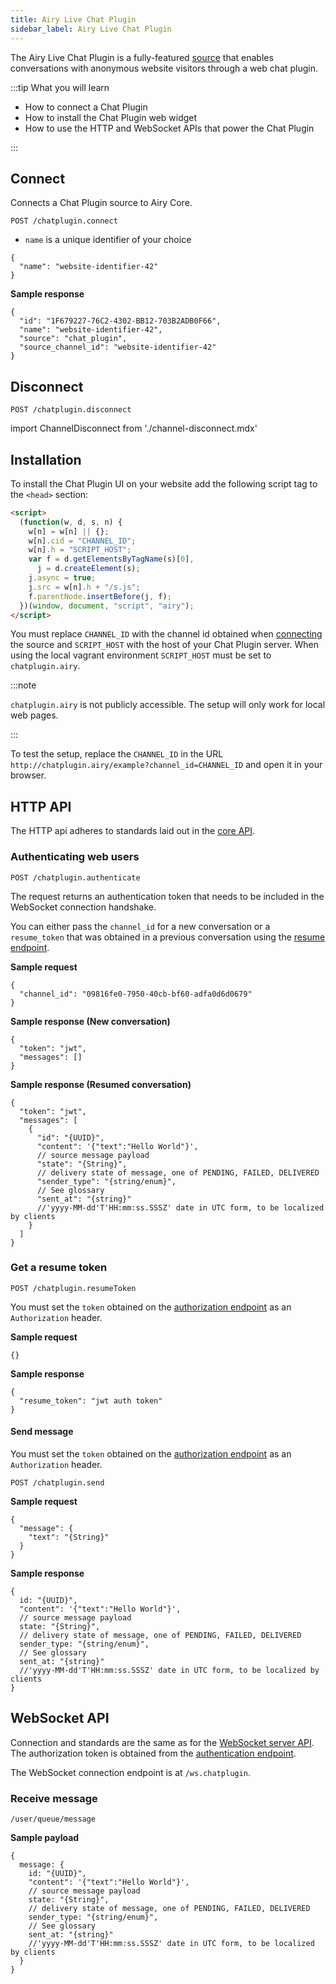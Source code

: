 ```yaml
---
title: Airy Live Chat Plugin
sidebar_label: Airy Live Chat Plugin
---
```


The Airy Live Chat Plugin is a fully-featured
[source](/getting-started/glossary#source) that enables conversations with
anonymous website visitors through a web chat plugin.

:::tip What you will learn

- How to connect a Chat Plugin
- How to install the Chat Plugin web widget
- How to use the HTTP and WebSocket APIs that power the Chat Plugin

:::

## Connect

Connects a Chat Plugin source to Airy Core.

```
POST /chatplugin.connect
```

- `name` is a unique identifier of your choice

```json5
{
  "name": "website-identifier-42"
}
```

**Sample response**

```json5
{
  "id": "1F679227-76C2-4302-BB12-703B2ADB0F66",
  "name": "website-identifier-42",
  "source": "chat_plugin",
  "source_channel_id": "website-identifier-42"
}
```

## Disconnect

```
POST /chatplugin.disconnect
```

import ChannelDisconnect from './channel-disconnect.mdx'

<ChannelDisconnect />

## Installation

To install the Chat Plugin UI on your website add the following script tag to
the `<head>` section:

```html
<script>
  (function(w, d, s, n) {
    w[n] = w[n] || {};
    w[n].cid = "CHANNEL_ID";
    w[n].h = "SCRIPT_HOST";
    var f = d.getElementsByTagName(s)[0],
      j = d.createElement(s);
    j.async = true;
    j.src = w[n].h + "/s.js";
    f.parentNode.insertBefore(j, f);
  })(window, document, "script", "airy");
</script>
```

You must replace `CHANNEL_ID` with the channel id obtained when
[connecting](#connecting-a-channel) the source and `SCRIPT_HOST` with the host
of your Chat Plugin server. When using the local vagrant environment
`SCRIPT_HOST` must be set to `chatplugin.airy`.

:::note

`chatplugin.airy` is not publicly accessible. The setup will only work for local web pages.

:::

To test the setup, replace the `CHANNEL_ID` in the URL
`http://chatplugin.airy/example?channel_id=CHANNEL_ID` and open it in your
browser.

## HTTP API

The HTTP api adheres to standards laid out in the [core
API](/api/introduction#authentication).

### Authenticating web users

`POST /chatplugin.authenticate`

The request returns an authentication token that needs to be included in the
WebSocket connection handshake.

You can either pass the `channel_id` for a new conversation or a `resume_token` that was obtained in a
previous conversation using the [resume endpoint](#get-a-resume-token).

**Sample request**

```json5
{
  "channel_id": "09816fe0-7950-40cb-bf60-adfa0d6d0679"
}
```

**Sample response (New conversation)**

```json5
{
  "token": "jwt",
  "messages": []
}
```

**Sample response (Resumed conversation)**

```json5
{
  "token": "jwt",
  "messages": [
    {
      "id": "{UUID}",
      "content": '{"text":"Hello World"}',
      // source message payload
      "state": "{String}",
      // delivery state of message, one of PENDING, FAILED, DELIVERED
      "sender_type": "{string/enum}",
      // See glossary
      "sent_at": "{string}"
      //'yyyy-MM-dd'T'HH:mm:ss.SSSZ' date in UTC form, to be localized by clients
    }
  ]
}
```

### Get a resume token

`POST /chatplugin.resumeToken`

You must set the `token` obtained on the [authorization endpoint](#authenticating-web-users) as an `Authorization`
header.

**Sample request**

```json5
{}
```

**Sample response**

```json5
{
  "resume_token": "jwt auth token"
}
```

#### Send message

You must set the `token` obtained on the [authorization endpoint](#authenticating-web-users) as an `Authorization`
header.

`POST /chatplugin.send`

**Sample request**

```json5
{
  "message": {
    "text": "{String}"
  }
}
```

**Sample response**

```json5
{
  id: "{UUID}",
  "content": '{"text":"Hello World"}',
  // source message payload
  state: "{String}",
  // delivery state of message, one of PENDING, FAILED, DELIVERED
  sender_type: "{string/enum}",
  // See glossary
  sent_at: "{string}"
  //'yyyy-MM-dd'T'HH:mm:ss.SSSZ' date in UTC form, to be localized by clients
}
```

## WebSocket API

Connection and standards are the same as for the [WebSocket server
API](api/websocket.md). The authorization token is obtained from the
[authentication endpoint](#authenticating-web-users).

The WebSocket connection endpoint is at `/ws.chatplugin`.

### Receive message

`/user/queue/message`

**Sample payload**

```json5
{
  message: {
    id: "{UUID}",
    "content": '{"text":"Hello World"}',
    // source message payload
    state: "{String}",
    // delivery state of message, one of PENDING, FAILED, DELIVERED
    sender_type: "{string/enum}",
    // See glossary
    sent_at: "{string}"
    //'yyyy-MM-dd'T'HH:mm:ss.SSSZ' date in UTC form, to be localized by clients
  }
}
```
